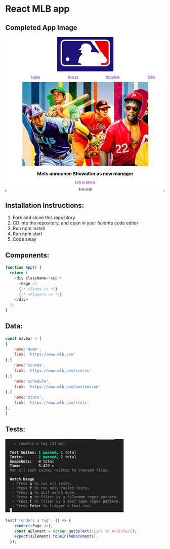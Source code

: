 # React MLB app
## Completed App Image
![appimage](public/appimage.png)

## Installation Instructions:
1. Fork and clone this repository
2. CD into the repository, and open in your favorite code editor
3. Run npm install
4. Run npm start
5. Code away

## Components:
```js
function App() {
  return (
    <div className="App">
      <Page />
      {/* <Teams /> */}
      {/* <Players /> */}
    </div>
  );
}
```
## Data:
```js
const navbar = [
{
    name:'Home',
    link: 'https://www.mlb.com'
},{
    name:'Scores',
    link: 'https://www.mlb.com/scores'
},{
    name:'Schedule',
    link: 'https://www.mlb.com/postseason'
},{
    name:'Stats',
    link: 'https://www.mlb.com/stats'
},
]
```
## Tests:
![testimage](public/testSS.png)
```js
test('renders a tag', () => {
    render(<Page />);
    const aElement = screen.getByText(/Link to Article/i);
    expect(aElement).toBeInTheDocument();
  });
```